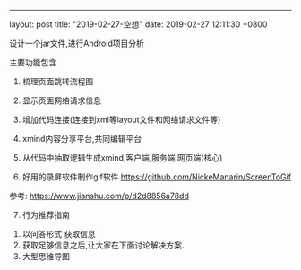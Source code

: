 ---
layout: post
title:  "2019-02-27-空想"
date:   2019-02-27 12:11:30 +0800


设计一个jar文件,进行Android项目分析

主要功能包含

1. 梳理页面跳转流程图

2. 显示页面网络请求信息

3. 增加代码连接(连接到xml等layout文件和网络请求文件等)

4. xmind内容分享平台,共同编辑平台

5. 从代码中抽取逻辑生成xmind,客户端,服务端,网页端(核心)

6. 好用的录屏软件制作gif软件
    https://github.com/NickeManarin/ScreenToGif

参考: https://www.jianshu.com/p/d2d8856a78dd

7. 行为推荐指南

1) 以问答形式 获取信息 
2) 获取足够信息之后,让大家在下面讨论解决方案.
3) 大型思维导图



